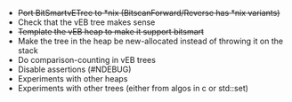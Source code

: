 
- ~~Port BitSmartvETree to *nix (BitscanForward/Reverse has *nix variants)~~
- Check that the vEB tree makes sense
- ~~Template the vEB heap to make it support bitsmart~~
- Make the tree in the heap be new-allocated instead of throwing it on the stack
- Do comparison-counting in vEB trees
- Disable assertions (#NDEBUG)
- Experiments with other heaps
- Experiments with other trees (either from algos in c or std::set)
